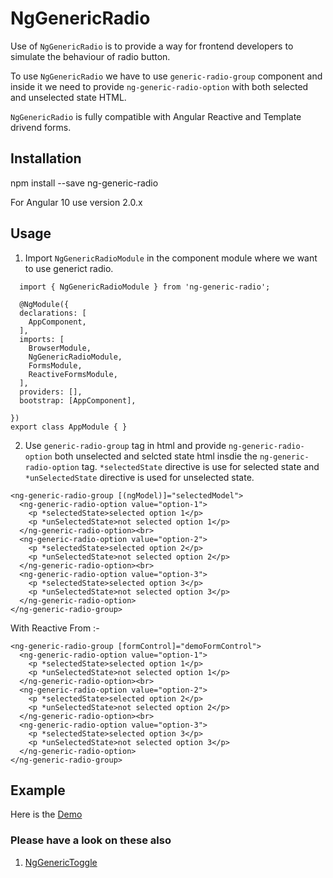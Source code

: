 # NgGenericRadio

Use of `NgGenericRadio` is to provide a way for frontend developers to simulate the behaviour of radio button.

To use `NgGenericRadio` we have to use `generic-radio-group` component and  inside it we need to provide `ng-generic-radio-option` with both selected and unselected state HTML.

`NgGenericRadio` is fully compatible with Angular Reactive and Template drivend forms.

## Installation

npm install --save ng-generic-radio

For Angular 10 use version 2.0.x

## Usage

1. Import `NgGenericRadioModule` in the component module where we want to use generict radio.
```
  import { NgGenericRadioModule } from 'ng-generic-radio';

  @NgModule({
  declarations: [
    AppComponent,
  ],
  imports: [
    BrowserModule,
    NgGenericRadioModule,
    FormsModule,
    ReactiveFormsModule,
  ],
  providers: [],
  bootstrap: [AppComponent],

})
export class AppModule { }
```

2. Use `generic-radio-group` tag in html and provide `ng-generic-radio-option` both unselected and selcted state html insdie the `ng-generic-radio-option` tag. `*selectedState` directive is use for selected state and `*unSelectedState` directive is used for unselected state.

```
<ng-generic-radio-group [(ngModel)]="selectedModel">
  <ng-generic-radio-option value="option-1">
    <p *selectedState>selected option 1</p>
    <p *unSelectedState>not selected option 1</p>
  </ng-generic-radio-option><br>
  <ng-generic-radio-option value="option-2">
    <p *selectedState>selected option 2</p>
    <p *unSelectedState>not selected option 2</p>
  </ng-generic-radio-option><br>
  <ng-generic-radio-option value="option-3">
    <p *selectedState>selected option 3</p>
    <p *unSelectedState>not selected option 3</p>
  </ng-generic-radio-option>
</ng-generic-radio-group>
```

  With Reactive From :-

```
<ng-generic-radio-group [formControl]="demoFormControl">
  <ng-generic-radio-option value="option-1">
    <p *selectedState>selected option 1</p>
    <p *unSelectedState>not selected option 1</p>
  </ng-generic-radio-option><br>
  <ng-generic-radio-option value="option-2">
    <p *selectedState>selected option 2</p>
    <p *unSelectedState>not selected option 2</p>
  </ng-generic-radio-option><br>
  <ng-generic-radio-option value="option-3">
    <p *selectedState>selected option 3</p>
    <p *unSelectedState>not selected option 3</p>
  </ng-generic-radio-option>
</ng-generic-radio-group>
```

## Example
Here is the [Demo](https://stackblitz.com/edit/ng-generic-radio)



### Please have a look on these also
1. [NgGenericToggle](https://www.npmjs.com/package/ng-generic-toggle)